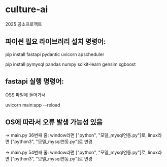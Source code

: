 # culture-ai
2025 공소프로젝트  

## 파이썬 필요 라이브러리 설치 명령어:

pip install fastapi pydantic uvicorn apscheduler

pip install pymysql pandas numpy scikit-learn gensim xgboost  


## fastapi 실행 명령어:

OSS 파일에 들어가서

uvicorn main:app --reload  


## OS에 따라서 오류 발생 가능성 있음

-> main.py 36번째 줄: window라면 ["python", "모델_mysql연동.py"]로,
linux라면 ["python3", "모델_mysql연동.py"]로 변경

-> main.py 54번째 줄: window라면 ["python", "모델_mysql연동.py"]로,
linux라면 ["python3", "모델_mysql연동.py"]로 변경
